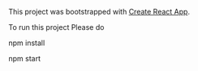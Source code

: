 This project was bootstrapped with [Create React App](https://github.com/facebookincubator/create-react-app).

To run this project Please do

npm install 

npm start
